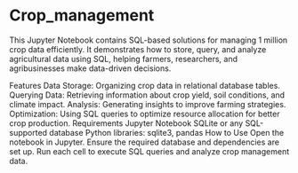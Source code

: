 # Crop_management
This Jupyter Notebook contains SQL-based solutions for managing 1 million crop data efficiently. It demonstrates how to store, query, and analyze agricultural data using SQL, helping farmers, researchers, and agribusinesses make data-driven decisions.

Features
Data Storage: Organizing crop data in relational database tables.
Querying Data: Retrieving information about crop yield, soil conditions, and climate impact.
Analysis: Generating insights to improve farming strategies.
Optimization: Using SQL queries to optimize resource allocation for better crop production.
Requirements
Jupyter Notebook
SQLite or any SQL-supported database
Python libraries: sqlite3, pandas
How to Use
Open the notebook in Jupyter.
Ensure the required database and dependencies are set up.
Run each cell to execute SQL queries and analyze crop management data.
